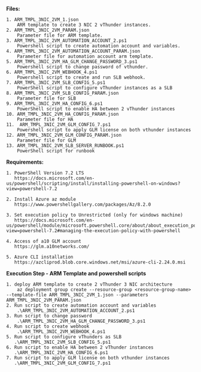 **Files:**

    1. ARM_TMPL_3NIC_2VM_1.json
        ARM template to create 3 NIC 2 vThunder instances.
    2. ARM_TMPL_3NIC_2VM_PARAM.json
        Parameter file for ARM template.
    3. ARM_TMPL_3NIC_2VM_AUTOMATION_ACCOUNT_2.ps1
        Powershell script to create automation account and variables.
    4. ARM_TMPL_3NIC_2VM_AUTOMATION_ACCOUNT_PARAM.json
        Parameter file for automation account arm template.
    5. ARM_TMPL_3NIC_2VM_HA_GLM_CHANGE_PASSWORD_3.ps1
        Powershell script to change password of vthunder.
    6. ARM_TMPL_3NIC_2VM_WEBHOOK_4.ps1
        Powershell script to create and run SLB webhook.
    7. ARM_TMPL_3NIC_2VM_SLB_CONFIG_5.ps1
        PowerShell script to configure vThunder instances as a SLB 
    8. ARM_TMPL_3NIC_2VM_SLB_CONFIG_PARAM.json
        Parameter file for SLB
    9. ARM_TMPL_3NIC_2VM_HA_CONFIG_6.ps1
        PowerShell script to enable HA between 2 vThunder instances
    10. ARM_TMPL_3NIC_2VM_HA_CONFIG_PARAM.json
        Parameter file for HA
    11.  ARM_TMPL_3NIC_2VM_GLM_CONFIG_7.ps1
        Powershell script to apply GLM license on both vthunder instances
    12. ARM_TMPL_3NIC_2VM_GLM_CONFIG_PARAM.json
        Parameter file for GLM
    13. ARM_TMPL_3NIC_2VM_SLB_SERVER_RUNBOOK.ps1
        PowerShell script for runbook

**Requirements:**

    1. PowerShell Version 7.2 LTS
	   https://docs.microsoft.com/en-us/powershell/scripting/install/installing-powershell-on-windows?view=powershell-7.2
	   
    2. Install Azure az module
	   https://www.powershellgallery.com/packages/Az/8.2.0
	   
    3. Set execution policy to Unrestricted (only for windows machine)
       https://docs.microsoft.com/en-us/powershell/module/microsoft.powershell.core/about/about_execution_policies?view=powershell-7.2#managing-the-execution-policy-with-powershell
    
	4. Access of a10 GLM account 
	   https://glm.a10networks.com/ 
	   
	5. Azure CLI installation
	   https://azcliprod.blob.core.windows.net/msi/azure-cli-2.24.0.msi

**Execution Step - ARM Template and powershell scripts**

    1. deploy ARM template to create 2 vThunder 3 NIC architecture
        az deployment group create --resource-group <resource-group-name> --template-file ARM_TMPL_3NIC_2VM_1.json --parameters ARM_TMPL_3NIC_2VM_PARAM.json
    2. Run script to create automation account and variables
        .\ARM_TMPL_3NIC_2VM_AUTOMATION_ACCOUNT_2.ps1
    3. Run script to change password
        .\ARM_TMPL_3NIC_2VM_HA_GLM_CHANGE_PASSWORD_3.ps1
    4. Run script to create webhook
        .\ARM_TMPL_3NIC_2VM_WEBHOOK_4.ps1
    5. Run script to configure vThunders as SLB
       .\ARM_TMPL_3NIC_2VM_SLB_CONFIG_5.ps1
    6. Run script to enable HA between 2 vThunder instances
       .\ARM_TMPL_3NIC_2VM_HA_CONFIG_6.ps1
    7. Run script to apply GLM license on both vthunder instances
       .\ARM_TMPL_3NIC_2VM_GLM_CONFIG_7.ps1
